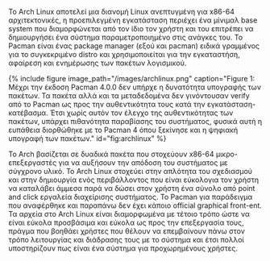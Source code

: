 Το Arch Linux αποτελεί μια διανομή Linux ανεπτυγμένη για x86-64 αρχιτεκτονικές, η προεπιλεγμένη εγκατάσταση περιέχει ένα μίνιμαλ base system που διαμορφώνεται από τον ίδιο τον χρήστη και του επιτρέπει να δημιουργήσει ένα σύστημα παραμετροποιημένο στις ανάγκες του. Το Pacman είναι ένας package manager (εξού και pacman) ειδικά γραμμένος για το συγκεκριμένο distro και χρησιμοποιείται για την εγκαταστήση, αφαίρεση και ενημέρωσης των πακέτων λογισμικού.

{% include figure image_path="/images/archlinux.png" caption="Figure 1: Μέχρι την έκδοση Pacman 4.0.0 δεν υπήρχε η δυνατότητα υπογραφής των πακέτων. Τα πακέτα αλλά και τα μεταδεδομένα δεν γινόντουσαν verify από το Pacman ως προς την αυθεντικότητα τους κατά την εγκατάσταση-κατέβασμα. Έτσι χωρίς αυτόν τον έλεγχο της αυθεντικότητας των πακέτων, υπάρχει πιθανότητα παραβίασης του συστήματος, φυσικά αυτή η ευπάθεια διορθώθηκε με το Pacman 4 όπου ξεκίνησε και η ψηφιακή υπογραφή των πακέτων." id="fig:archlinux" %}

 Το Arch βασίζεται σε δυαδικά πακέτα που στοχεύουν x86-64 μικρο-επεξεργαστές για να αυξήσουν την απόδοση του συστήματος με σύγχρονο υλικό. Το Arch Linux στοχεύει στην απλότητα του σχεδιασμού και στην δημιουργία ενός περιβάλλοντος που είναι εύκολογια τον χρήστη να καταλάβει άμμεσα παρά να δώσει στον χρήστη ένα σύνολο από point and click εργαλεία διαχείρισης συστήματος. Το Pacman για παράδειγμα που αναφέρθηκε και παραπάνω δεν έχει κάποιο official graphical front-ent. Τα αρχεία στο Arch Linux είναι διαμορφωμένα με τέτοιο τρόπο ώστε να είναι εύκολα προσβάσιμα και εύκολα ως προς την επεξεργασία τους, πράγμα που βοηθάει χρήστες που θέλουν να επεμβαίνουν πάνω στον τρόπο λειτουργίας και διάδρασης τους με το σύστημα και έτσι πολλοί υποστηρίζουν πως είναι ένα σύστημα για προχωρημένους χρήστες. 
